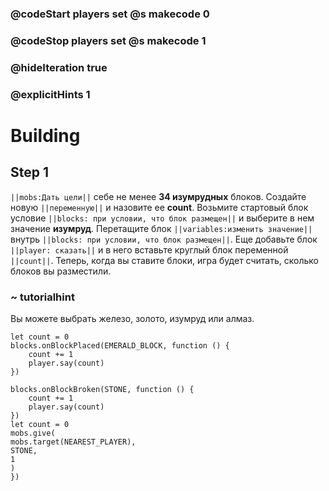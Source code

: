 ### @codeStart players set @s makecode 0
### @codeStop players set @s makecode 1

### @hideIteration true 
### @explicitHints 1


# Building

## Step 1
``||mobs:Дать цели||`` себе не менее **34 изумрудных** блоков. Создайте новую ``||переменную||`` и назовите ее **count**. Возьмите стартовый блок условие ``||blocks: при условии, что блок размещен||`` и выберите в нем значение **изумруд**. Перетащите блок ``||variables:изменить значение||`` внутрь ``||blocks: при условии, что блок размещен||``. Еще добавьте блок ``||player: сказать||`` и в него вставьте круглый блок переменной ``||count||``. Теперь, когда вы ставите блоки, игра будет считать, сколько блоков вы разместили.

### ~ tutorialhint 

Вы можете выбрать железо, золото, изумруд или алмаз.

```blocks
let count = 0
blocks.onBlockPlaced(EMERALD_BLOCK, function () {
    count += 1
    player.say(count)
})

```

```ghost
blocks.onBlockBroken(STONE, function () {
    count += 1
    player.say(count)
})
let count = 0
mobs.give(
mobs.target(NEAREST_PLAYER),
STONE,
1
)
})
```


